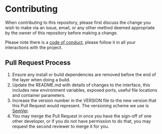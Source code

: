 # Contributing

When contributing to this repository, please first discuss the change you wish to make via an issue,
email, or any other method deemed appropriate by the owner of this repository before making a change.

Please note there is a [code of conduct](CODE_OF_CONDUCT.md), please follow it in all your interactions 
with the project.

## Pull Request Process

1. Ensure any install or build dependencies are removed before the end of the layer when doing a
   build.
2. Update the README.md with details of changes to the interface, this includes new environment
   variables, exposed ports, useful file locations and container parameters.
3. Increase the version number in the VERSION file to the new version that this Pull Request would 
   represent. The versioning scheme we use is [SemVer](http://semver.org/).
4. You may merge the Pull Request in once you have the sign-off of one other developer, or if you
   do not have permission to do that, you may request the second reviewer to merge it for you.
